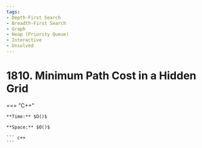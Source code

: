 ```yaml
---
tags:
- Depth-First Search
- Breadth-First Search
- Graph
- Heap (Priority Queue)
- Interactive
- Unsolved
---
```



# 1810. Minimum Path Cost in a Hidden Grid

=== "C++"

    **Time:** $O()$

    **Space:** $O()$

    ``` c++
    ```